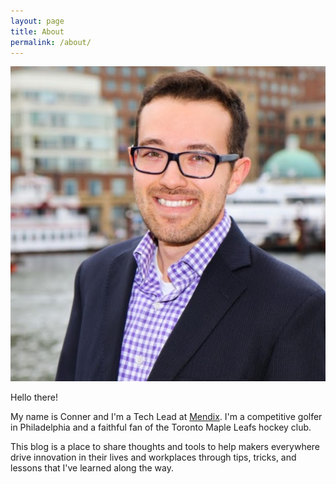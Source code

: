 ```yaml
---
layout: page
title: About
permalink: /about/
---
```


<img src="/_pages/about.assets/avatar.jpg" class="img-round"/>
<!-- <style>
    .img-round {
        border-radius: 999px;
        width: 17%;
        box-shadow: 0px 0px 5px 2px #aaa;
    }
</style> -->

Hello there!

My name is Conner and I'm a Tech Lead at [Mendix](//www.mendix.com). I'm a competitive golfer in Philadelphia and a faithful fan of the Toronto Maple Leafs hockey club.

This blog is a place to share thoughts and tools to help makers everywhere drive innovation in their lives and workplaces through tips, tricks, and lessons that I've learned along the way.
